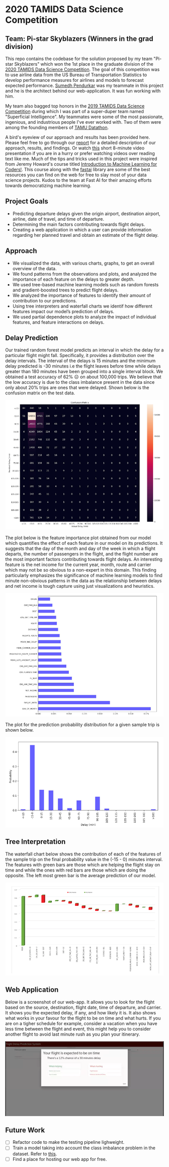 # 2020 TAMIDS Data Science Competition
## Team: Pi-star Skyblazers (Winners in the grad division)

This repo contains the codebase for the solution proposed by my team "Pi-star Skyblazers" which  won the 1st place in the graduate division of the [2020 TAMIDS Data Science Competition](https://tamids.tamu.edu/2020/02/10/2020-data-science-competition-call/). The goal of this competition was to use airline data from the US Bureau of Transportation Statistics to develop performance measures for airlines and models to forecast expected performance. [Sumedh Pendurkar](https://sumedhpendurkar.github.io/) was my teammate in this project and he is the architect behind our web-application. It was fun working with him.  

My team also bagged top honors in the [2019 TAMIDS Data Science Competition](https://tamids.tamu.edu/2019/05/09/2019-tamids-data-science-competition-results/) during which I was part of a super-duper team named "Superficial Intelligence". My teammates were some of the most passionate, ingenious, and industrious people I've ever worked with. Two of them were among the founding members of [TAMU Datathon](https://2019.tamudatathon.com/).  

A bird's eyeview of our approach and results has been provided here. Please feel free to go through our [report](project-report.pdf) for a detailed description of our approach, results, and findings. Or watch [this](https://www.youtube.com/watch?v=nkM3ttM8Sv0) short 8-minute video presentation if you are in a hurry or prefer watching videos over reading text like me. Much of the tips and tricks used in this project were inspired from Jeremy Howard's course titled [Introduction to Machine Learning for Coders!](http://course18.fast.ai/ml.html). This course along with the [fastai](https://github.com/fastai/fastai) library are some of the best resources you can find on the web for free to slay most of your data science projects. Kudos to the team at Fast AI for their amazing efforts towards democratizing machine learning.  

## Project Goals
- Predicting departure delays given the origin airport, destination airport, airline, date of travel, and time of departure.
- Determining the main factors contributing towards flight delays.
- Creating a web application in which a user can provide information regarding her planned travel and obtain an estimate of the flight delay.

## Approach

- We visualized the data, with various charts, graphs, to get an overall overview of the data.
- We found patterns from the observations and plots, and analyzed the importance of each feature on the delays to greater depth.
- We used tree-based machine learning models such as random forests and gradient-boosted trees to predict flight delays.
- We analyzed the importance of features to identify their amount of contribution to our predictions.
- Using tree interpreters and waterfall charts we identif how different features impact our model’s prediction of delays.
- We used partial dependence plots to analyze the impact of individual features, and feature interactions on delays.

## Delay Prediction

Our trained random forest model predicts an interval in which the delay for a particular flight might fall. Specifically, it provides a distribution over the delay intervals. The interval of the delays is 15 minutes and the minimum delay predicted is -30 minutes i.e the flight leaves before time while delays greater than 180 minutes have been grouped into a single interval block. We obtained a test accuracy of 62% :frowning_face: on about 100,000 trips. We believe that the low accuracy is due to the class imbalance present in the data since only about 20% trips are ones that were delayed. Shown below is the confusion matrix on the test data.  

![Confusion-matrix](/figures/confusion-matrix.png)

The plot below is the feature importance plot obtained from our model which quantifies the effect of each feature in our model on its predictions. It suggests that the day of the month and day of the week in which a flight departs, the number of passengers in the flight, and the flight number are the most important factors contributing towards flight delays. An interesting feature is the net income for the current year, month, route and carrier which may not be so obvious to a non-expert in this domain. This finding particularly emphasizes the significance of machine learning models to find minute non-obvious patterns in the data as the relationship between delays and net income is tough capture using just visualizations and heuristics.  

![Feature-importance](/figures/feature-importance.png)

The plot for the prediction probability distribution for a given sample trip is shown below.

![Preds](/figures/prediction-probs.png)

## Tree Interpretation

The waterfall chart below shows the contribution of each of the features of the sample trip on the final probability value in the (-15 - 0) minutes interval. The features with green bars are those which are helping the flight stay on time and while the ones with red bars are those which are doing the opposite. The left most green bar is the average prediction of our model.  

![Waterfall](/figures/waterfall-chart.png)

## Web Application

Below is a screenshot of our web-app. It allows you to look for the flight based on the source, destination, flight date, time of departure, and carrier. It shows you the expected delay, if any, and how likely it is. It also shows what works in your favour for the flight to be on time and what hurts. If you are on a tigher schedule for example, consider a vacation when you have less time between the flight and event, this might help you to consider another flight to avoid last minute rush as you plan your itinerary.  

![Web-app](/figures/web-app.png)

## Future Work

- [ ] Refactor code to make the testing pipeline lighweight.
- [ ] Train a model taking into account the class imbalance problem in the dataset. Refer to [this](https://machinelearningmastery.com/bagging-and-random-forest-for-imbalanced-classification/).
- [ ] Find a place for hosting our web app for free.
